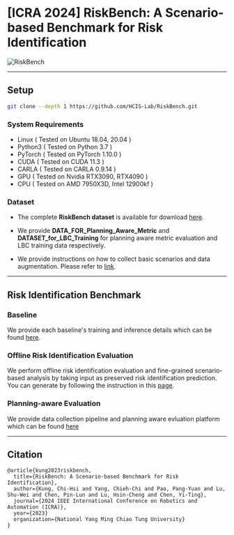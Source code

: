 # [ICRA 2024] RiskBench: A Scenario-based Benchmark for Risk Identification
![RiskBench](images/teaser.png)
<!-- > **RiskBench: A Scenario-based Benchmark for Risk Identification**  
> [Chi-Hsi Kung](https://hankkung.github.io/website/), Chieh-Chih Yang, Pang-Yuan Pao, Shu-Wei Lu, Pin-Lun Chen, Hsin-Cheng Lu, [Yi-Ting Chen](https://sites.google.com/site/yitingchen0524/)
> - [Paper](https://hcis-lab.github.io/RiskBench/)
> - [Website](https://hcis-lab.github.io/RiskBench/) -->
---

## Setup

```bash
git clone --depth 1 https://github.com/HCIS-Lab/RiskBench.git
```

### System Requirements
- Linux ( Tested on Ubuntu 18.04, 20.04 )
- Python3 ( Tested on Python 3.7 )
- PyTorch ( Tested on PyTorch 1.10.0 )
- CUDA ( Tested on CUDA 11.3 )
- CARLA ( Tested on CARLA 0.9.14 )
- GPU ( Tested on Nvidia RTX3090, RTX4090 )
- CPU ( Tested on AMD 7950X3D, Intel 12900kf )


### Dataset
* The complete **RiskBench dataset** is available for download [here](https://nycu1-my.sharepoint.com/:f:/g/personal/ychen_m365_nycu_edu_tw/EviA5ovlh6hPo_ZXEPQjxAQB2R3vNubk3HM1u4ib1VdPFA?e=WHEWdm).

* We provide **DATA_FOR_Planning_Aware_Metric** and **DATASET_for_LBC_Training** for planning aware metric evaluation and LBC training data respectively.

* We provide instructions on how to collect basic scenarios and data augmentation. Please refer to [link](Planning_Aware_Metric/).

<!-- Dataset statistics: 

|       | Amount | Example |
| :---- | :----- | :-----: |
| Train |        |         |
| Val   |        |         |
| Test  |        |         |

--> 

---

## Risk Identification Benchmark

### Baseline
We provide each baseline's training and inference details which can be found [here](risk_identification/Baselines).


### Offline Risk Identification Evaluation
We perform offline risk identification evaluation and fine-grained scenario-based analysis by taking input as preserved risk identification prediction. You can generate by following the instruction in this [page](risk_identification/Risk_identification_tool). 


### Planning-aware Evaluation
We provide data collection pipeline and planning aware evluation platform which can be found [here](Planning_Aware_Metric)



---

## Citation
```
@article{kung2023riskbench,
  title={RiskBench: A Scenario-based Benchmark for Risk Identification},
  author={Kung, Chi-Hsi and Yang, Chieh-Chi and Pao, Pang-Yuan and Lu, Shu-Wei and Chen, Pin-Lun and Lu, Hsin-Cheng and Chen, Yi-Ting},
  journal={2024 IEEE International Conference on Robotics and Automation (ICRA)},
  year={2023}
  organization={National Yang Ming Chiao Tung University}
}
```
